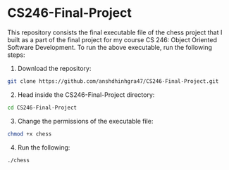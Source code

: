 # CS246-Final-Project
This repository consists the final executable file of the chess project that I built as a part of the final project for my course CS 246: Object Oriented Software Development. To run the above executable, run the following steps:

1. Download the repository:
```bash
git clone https://github.com/anshdhinhgra47/CS246-Final-Project.git
```

2. Head inside the CS246-Final-Project directory:
```bash
cd CS246-Final-Project
```

3. Change the permissions of the executable file:
```bash
chmod +x chess
```

4. Run the following:
```bash
./chess
```
